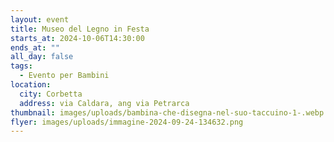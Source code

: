 ```yaml
---
layout: event
title: Museo del Legno in Festa
starts_at: 2024-10-06T14:30:00
ends_at: ""
all_day: false
tags:
  - Evento per Bambini
location:
  city: Corbetta
  address: via Caldara, ang via Petrarca
thumbnail: images/uploads/bambina-che-disegna-nel-suo-taccuino-1-.webp
flyer: images/uploads/immagine-2024-09-24-134632.png
---
```

